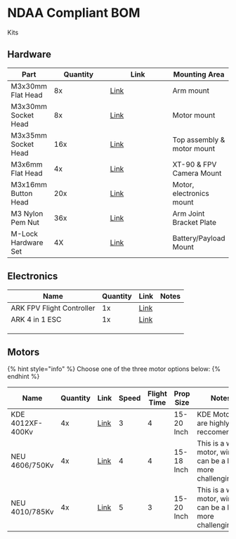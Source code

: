 # NDAA Compliant BOM

Kits









## Hardware

<table><thead><tr><th>Part</th><th width="118">Quantity</th><th width="140">Link</th><th>Mounting Area</th></tr></thead><tbody><tr><td>M3x30mm Flat Head</td><td>8x</td><td><a href="https://www.mcmaster.com/92125A140/">Link</a></td><td>Arm mount</td></tr><tr><td>M3x30mm Socket Head</td><td>8x</td><td><a href="https://www.mcmaster.com/91292A022/">Link</a></td><td>Motor mount</td></tr><tr><td>M3x35mm Socket Head</td><td>16x</td><td><a href="https://www.mcmaster.com/91292A033/">Link</a></td><td>Top assembly &#x26; motor mount</td></tr><tr><td>M3x6mm Flat Head</td><td>4x</td><td><a href="https://www.mcmaster.com/92125A126/">Link</a></td><td>XT-90 &#x26; FPV Camera Mount</td></tr><tr><td>M3x16mm Button Head</td><td>20x</td><td><a href="https://www.mcmaster.com/92095A184/">Link</a></td><td>Motor, electronics mount</td></tr><tr><td>M3 Nylon Pem Nut</td><td>36x</td><td><a href="https://www.mcmaster.com/96439A530/">Link</a></td><td>Arm Joint Bracket Plate</td></tr><tr><td>M-Lock Hardware Set</td><td>4X</td><td><a href="https://www.midwayusa.com/product/1024196946?srsltid=AfmBOoqN0fV4xLoWQFC3Nw0w8Jou2TwC5pcPwwsPI6y4SZlA27FioJg4&#x26;pid=938140">Link</a></td><td>Battery/Payload Mount</td></tr></tbody></table>



## Electronics

| Name                      | Quantity | Link                                                               | Notes |
| ------------------------- | -------- | ------------------------------------------------------------------ | ----- |
| ARK FPV Flight Controller | 1x       | [Link](https://arkelectron.com/product/ark-fpv-flight-controller/) |       |
| ARK 4 in 1 ESC            | 1x       | [Link](https://arkelectron.com/product/ark-4in1-esc/)              |       |
|                           |          |                                                                    |       |
|                           |          |                                                                    |       |
|                           |          |                                                                    |       |



## Motors

{% hint style="info" %}
Choose one of the three motor options below:
{% endhint %}

<table><thead><tr><th>Name</th><th>Quantity</th><th width="75">Link</th><th data-type="rating" data-max="5">Speed</th><th data-type="rating" data-max="5">Flight Time</th><th>Prop Size</th><th>Notes</th></tr></thead><tbody><tr><td>KDE 4012XF-400Kv</td><td>4x</td><td><a href="https://www.kdedirect.com/collections/uas-multi-rotor-brushless-motors/products/kde4012xf-400">Link</a></td><td>3</td><td>4</td><td>15-20 Inch</td><td>KDE Motors are highly reccomended.</td></tr><tr><td>NEU 4606/750Kv</td><td>4x</td><td><a href="https://neuracing.us/product/4606-750kv/">Link</a></td><td>4</td><td>4</td><td>15-18 Inch</td><td>This is a wide motor, wiring can be a little more challenging.</td></tr><tr><td>NEU 4010/785Kv</td><td>4x</td><td><a href="https://neuracing.us/product/4610-785kv/">Link</a></td><td>5</td><td>3</td><td>15-20 Inch</td><td>This is a wide motor, wiring can be a little more challenging.</td></tr></tbody></table>

